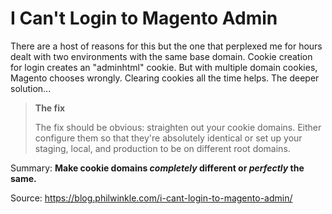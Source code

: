 # I Can't Login to Magento Admin

There are a host of reasons for this but the one that perplexed me for hours dealt with two environments with the same base domain. Cookie creation for login creates an "adminhtml" cookie. But with multiple domain cookies, Magento chooses wrongly. Clearing cookies all the time helps. The deeper solution...


> **The fix**
> 
> The fix should be obvious: straighten out your cookie domains. Either configure them so that they're absolutely identical or set up your staging, local, and production to be on different root domains.

Summary: **Make cookie domains _completely_ different or _perfectly_ the same.**

Source: https://blog.philwinkle.com/i-cant-login-to-magento-admin/

